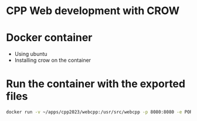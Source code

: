 # CPP Web development with CROW


# Docker container 

* Using ubuntu 
* Installing crow on the container  


# Run the container with the exported files 

``` bash
docker run -v ~/apps/cpp2023/webcpp:/usr/src/webcpp -p 8080:8080 -e PORT=8080 -ti cppbox /usr/src/webcpp/web/build/web 

```
